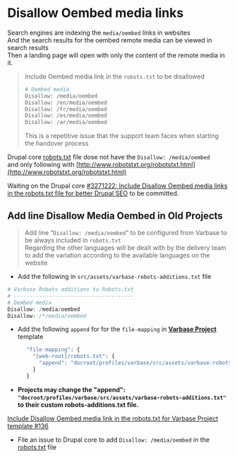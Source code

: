 # Disallow Oembed media links

Search engines are indexing the `media/oembed` links in websites\
And the search results for the oembed remote media can be viewed in search results\
Then a landing page will open with only the content of the remote media in it.

> Include Oembed media link in the `robots.txt` to be disallowed
>
> ```php
> # Oembed media
> Disallow: /media/oembed
> Disallow: /en/media/oembed
> Disallow: /fr/media/oembed
> Disallow: /es/media/oembed
> Disallow: /ar/media/oembed
> ```
>
> This is a repetitive issue that the support team faces when starting the handover process

Drupal core [robots.txt](https://git.drupalcode.org/project/drupal/-/blob/9.3.x/robots.txt) file dose not have the `Disallow: /media/oembed`\
and only following with [http://www.robotstxt.org/robotstxt.html](http://www.robotstxt.org/robotstxt.html)



Waiting on the Drupal core [#3271222: Include Disallow Oembed media links in the robots.txt file for better Drupal SEO](https://www.drupal.org/project/drupal/issues/3271222) to be committed.

## Add line Disallow Media Oembed in Old Projects

> Add line “`Disallow: /media/oembed`“ to be configured from Varbase to be always included in `robots.txt`\
> Regarding the other languages will be dealt with by the delivery team to add the variation according to the available languages on the website

* Add the following in `src/assets/varbase-robots-additions.txt` file

```php
# Varbase Robots additions to Robots.txt
# --------------------------------------
# Oembed media
Disallow: /media/oembed
Disallow: /*/media/oembed
```

* Add the following `append` for for the `file-mapping` in [**Varbase Project**](https://github.com/vardot/varbase-project) template

```php
      "file-mapping": {
        "[web-root]/robots.txt": {
          "append": "docroot/profiles/varbase/src/assets/varbase-robots-additions.txt"
        }
      }
```

* **Projects may change the "append": `"docroot/profiles/varbase/src/assets/varbase-robots-additions.txt"` to their custom robots-additions.txt file.**

[Include Disallow Oembed media link in the robots.txt for Varbase Project template #136](https://github.com/Vardot/varbase-project/issues/136)

* File an issue to Drupal core to add `Disallow: /media/oembed` in the [robots.txt](https://git.drupalcode.org/project/drupal/-/blob/9.3.x/robots.txt) file
